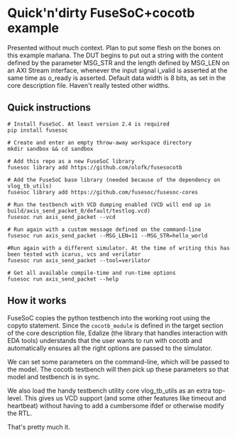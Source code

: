 # Quick'n'dirty FuseSoC+cocotb example

Presented without much context. Plan to put some flesh on the bones on this example mañana. The DUT begins to put out a string with the content defined by the parameter MSG_STR and the length defined by MSG_LEN on an AXI Stream interface, whenever the input signal i_valid is asserted at the same time as o_ready is asserted. Default data width is 8 bits, as set in the core description file. Haven't really tested other widths.

## Quick instructions

```
# Install FuseSoC. At least version 2.4 is required
pip install fusesoc

# Create and enter an empty throw-away workspace directory
mkdir sandbox && cd sandbox

# Add this repo as a new FuseSoC library
fusesoc library add https://github.com/olofk/fusesocotb

# Add the FuseSoC base library (needed because of the dependency on vlog_tb_utils)
fusesoc library add https://github.com/fusesoc/fusesoc-cores

# Run the testbench with VCD dumping enabled (VCD will end up in build/axis_send_packet_0/default/testlog.vcd)
fusesoc run axis_send_packet --vcd

# Run again with a custom message defined on the command-line
fusesoc run axis_send_packet --MSG_LEN=11 --MSG_STR=hello_world

#Run again with a different simulator. At the time of writing this has been tested with icarus, vcs and verilator
fusesoc run axis_send_packet --tool=verilator

# Get all available compile-time and run-time options
fusesoc run axis_send_packet --help

```

##  How it works

FuseSoC copies the python testbench into the working root using the copyto statement. Since the `cocotb_module` is defined in the target section of the core description file, Edalize (the library that handles interaction with EDA tools) understands that the user wants to run with cocotb and automatically ensures all the right options are passed to the simulator.

We can set some parameters on the command-line, which will be passed to the model. The cocotb testbench will then pick up these parameters so that model and testbench is in sync.

We also load the handy testbench utility core vlog_tb_utils as an extra top-level. This gives us VCD support (and some other features like timeout and heartbeat) without having to add a cumbersome ifdef or otherwise modify the RTL.

That's pretty much it.